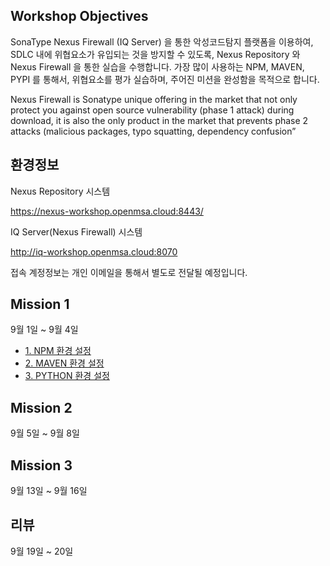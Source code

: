 ## Workshop Objectives
SonaType Nexus Firewall (IQ Server) 을 통한 악성코드탐지 플랫폼을 이용하여, SDLC 내에 위협요소가 유입되는 것을 방지할 수 있도록, Nexus Repository 와 Nexus Firewall 을 통한 실습을 수행합니다. 가장 많이 사용하는 NPM, MAVEN, PYPI 를 통해서, 위협요소를 평가 실습하며, 주어진 미션을 완성함을 목적으로 합니다.

Nexus Firewall is Sonatype unique offering in the market that not only protect you against open source vulnerability (phase 1 attack) during download, it is also the only product in the market that prevents phase 2 attacks (malicious packages, typo squatting, dependency confusion”

## 환경정보
Nexus Repository 시스템

https://nexus-workshop.openmsa.cloud:8443/

IQ Server(Nexus Firewall) 시스템

http://iq-workshop.openmsa.cloud:8070

접속 계정정보는 개인 이메일을 통해서 별도로 전달될 예정입니다.

## Mission 1
9월 1일 ~ 9월 4일

- [1. NPM 환경 설정](01.NPM.md)
- [2. MAVEN 환경 설정](02.MAVEN.md)
- [3. PYTHON 환경 설정](03.PYTHON.md)

## Mission 2
9월 5일 ~ 9월 8일

## Mission 3
9월 13일 ~ 9월 16일

## 리뷰
9월 19일 ~ 20일
